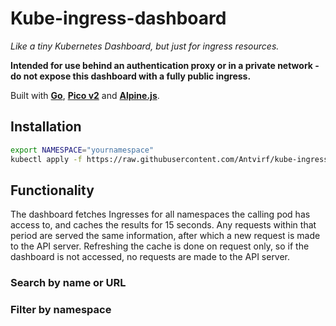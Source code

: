 # Kube-ingress-dashboard

*Like a tiny Kubernetes Dashboard, but just for ingress resources.*

**Intended for use behind an authentication proxy or in a private network - do not expose this dashboard with a fully public ingress.**

Built with **[Go](https://go.dev/)**, **[Pico v2](https://v2.picocss.com/docs/v2)** and **[Alpine.js](https://alpinejs.dev/)**.

## Installation

```bash
export NAMESPACE="yournamespace"
kubectl apply -f https://raw.githubusercontent.com/Antvirf/kube-ingress-dashboard/main/manifests/deploy.yaml -n $NAMESPACE
```

## Functionality

The dashboard fetches Ingresses for all namespaces the calling pod has access to, and caches the results for 15 seconds. Any requests within that period are served the same information, after which a new request is made to the API server. Refreshing the cache is done on request only, so if the dashboard is not accessed, no requests are made to the API server.

### Search by name or URL

<!-- Pictures coming soon -->

### Filter by namespace

<!-- Pictures coming soon -->
